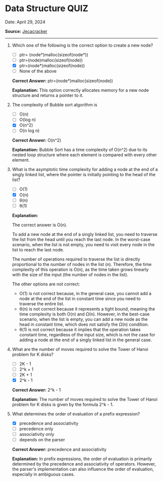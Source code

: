 # Data Structure QUIZ

Date: April 29, 2024

**Source:** [Jecacracker](https://jecacracker.in/Daily_Quiz/)

---

1. Which one of the following is the correct option to create a new node?
   - [ ] ptr= (node*)malloc(sizeof(node*))
   - [ ] ptr=(node)malloc(sizeof(node))
   - [x] ptr=(node*)malloc(sizeof(node))
   - [ ] None of the above

   **Correct Answer:** ptr=(node*)malloc(sizeof(node))

   **Explanation:** This option correctly allocates memory for a new node structure and returns a pointer to it.

2. The complexity of Bubble sort algorithm is
   - [ ] O(n)
   - [ ] O(log n)
   - [x] O(n^2)
   - [ ] O(n log n)

   **Correct Answer:** O(n^2)

   **Explanation:** Bubble Sort has a time complexity of O(n^2) due to its nested loop structure where each element is compared with every other element.

3. What is the asymptotic time complexity for adding a node at the end of a singly linked list, where the pointer is initially pointing to the head of the list?

    - [ ] O(1)
    - [x] O(n)
    - [ ] θ(n)
    - [ ] θ(1)

    **Explanation:**

    The correct answer is O(n).

    To add a new node at the end of a singly linked list, you need to traverse the list from the head until you reach the last node. In the worst-case scenario, when the list is not empty, you need to visit every node in the list to reach the last node.

    The number of operations required to traverse the list is directly proportional to the number of nodes in the list (n). Therefore, the time complexity of this operation is O(n), as the time taken grows linearly with the size of the input (the number of nodes in the list).

    The other options are not correct:

    - O(1) is not correct because, in the general case, you cannot add a node at the end of the list in constant time since you need to traverse the entire list.
    - θ(n) is not correct because it represents a tight bound, meaning the time complexity is both O(n) and Ω(n). However, in the best-case scenario, when the list is empty, you can add a new node as the head in constant time, which does not satisfy the Ω(n) condition.
    - θ(1) is not correct because it implies that the operation takes constant time, regardless of the input size, which is not the case for adding a node at the end of a singly linked list in the general case.

4. What are the number of moves required to solve the Tower of Hanoi problem for K disks?
   - [ ] 2K - 1
   - [ ] 2^k + 1
   - [ ] 2K + 1
   - [x] 2^k - 1

   **Correct Answer:** 2^k - 1

   **Explanation:** The number of moves required to solve the Tower of Hanoi problem for K disks is given by the formula 2^k - 1.

5. What determines the order of evaluation of a prefix expression?
   - [x] precedence and associativity
   - [ ] precedence only
   - [ ] associativity only
   - [ ] depends on the parser

   **Correct Answer:** precedence and associativity

   **Explanation:** In prefix expressions, the order of evaluation is primarily determined by the precedence and associativity of operators. However, the parser's implementation can also influence the order of evaluation, especially in ambiguous cases.
